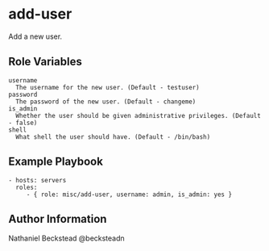add-user
=========

Add a new user.

Role Variables
--------------

```
username
  The username for the new user. (Default - testuser)
password
  The password of the new user. (Default - changeme)
is_admin
  Whether the user should be given administrative privileges. (Default - false)
shell
  What shell the user should have. (Default - /bin/bash)
```

Example Playbook
----------------

    - hosts: servers
      roles:
         - { role: misc/add-user, username: admin, is_admin: yes }

Author Information
------------------

Nathaniel Beckstead @becksteadn
